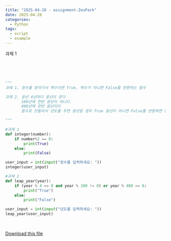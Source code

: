 ```yaml
---
title: "2025-04-28 - assignment-ZeuPark"
date: 2025-04-28
categories:
  - Python
tags:
  - script
  - example
---
```


과제 1

<div style="white-space: pre-wrap; word-break: break-word;">

```python

"""
과제 1. 정수를 받아가서 짝수이면 True, 짝수가 아니면 False를 반환하는 함수 

과제 2. 윤년 4년마다 윤년이 온다 
       100년에 한번 윤년이 아니다 
       400년에 한번 윤년이다
       함수로 만들어서 년도를 주면 윤년일 경우 True 윤년이 아니면 False를 반환하면 된다 

"""

#과제 1
def integer(number):
    if number%2 == 0:
        print(True)
    else:
        print(False)

user_input = int(input("정수를 입력하세요: "))
integer(user_input)

#과제 2
def leap_year(year):
    if (year % 4 == 0 and year % 100 != 0) or year % 400 == 0:
        print("True")
    else:
        print("False")

user_input = int(input("년도를 입력하세요: "))
leap_year(user_input)


```

</div>

[Download this file](/assets/files/0428_과제_박제우.py)
